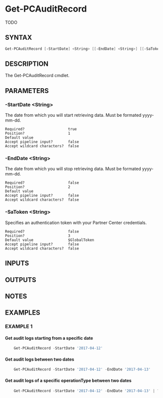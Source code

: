 # Get-PCAuditRecord

TODO

## SYNTAX

```powershell
Get-PCAuditRecord [-StartDate] <String> [[-EndDate] <String>] [[-SaToken] <String>] [<CommonParameters>]
```

## DESCRIPTION

The Get-PCAuditRecord cmdlet.

## PARAMETERS

### -StartDate &lt;String&gt;

The date from which you will start retrieving data. Must be formated yyyy-mm-dd.

```
Required?                    true
Position?                    1
Default value
Accept pipeline input?       false
Accept wildcard characters?  false
```

### -EndDate &lt;String&gt;

The date from which you will stop retrieving data. Must be formated yyyy-mm-dd.

```
Required?                    false
Position?                    2
Default value
Accept pipeline input?       false
Accept wildcard characters?  false
```

### -SaToken &lt;String&gt;

Specifies an authentication token with your Partner Center credentials.

```
Required?                    false
Position?                    3
Default value                $GlobalToken
Accept pipeline input?       false
Accept wildcard characters?  false
```

## INPUTS

## OUTPUTS

## NOTES

## EXAMPLES

### EXAMPLE 1

#### Get audit logs starting from a specific date

```powershell
    Get-PCAuditRecord -StartDate '2017-04-12'
```

#### Get audit logs between two dates

```powershell
    Get-PCAuditRecord -StartDate '2017-04-12' -EndDate '2017-04-13'
```

#### Get audit logs of a specific operationType between two dates

```powershell
    Get-PCAuditRecord -StartDate '2017-04-12' -EndDate '2017-04-13' | ? operationType -EQ 'delete_customer_user'
```
